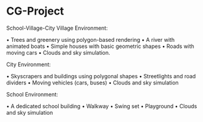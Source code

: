 # CG-Project
School-Village-City
Village Environment:

•	Trees and greenery using polygon-based rendering
•	A river with animated boats
•	Simple houses with basic geometric shapes
•	Roads with moving cars
•	Clouds and sky simulation.

   City Environment:

•	Skyscrapers and buildings using polygonal shapes
•	Streetlights and road dividers
•	Moving vehicles (cars, buses)
•	Clouds and sky simulation

   School Environment:

•	A dedicated school building
•	Walkway
•	Swing set
•	Playground 
•	Clouds and sky simulation
